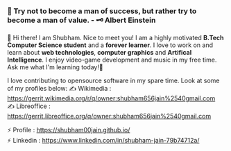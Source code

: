 ### 🌟 Try not to become a man of success, but rather try to become a man of value. - 🗝 Albert Einstein
👋 Hi there! I am Shubham. Nice to meet you! I am a highly motivated **B.Tech Computer Science student** and a **forever learner**. I love to work on and learn
about **web technologies**, **computer graphics** and **Artifical Intelligence**. I enjoy video-game development and music in my free time. Ask me what
I'm learning today!💬

I love contributing to opensource software in my spare time. Look at some of my profiles below:
✍️ Wikimedia : https://gerrit.wikimedia.org/r/q/owner:shubham656jain%2540gmail.com <br />
✍️ Libreoffice : https://gerrit.libreoffice.org/q/owner:shubham656jain%2540gmail.com

⚡ Profile : https://shubham00jain.github.io/ <br />
⚡ Linkedin : https://www.linkedin.com/in/shubham-jain-79b74712a/

<!--
**shubham00jain/shubham00jain** is a ✨ _special_ ✨ repository because its `README.md` (this file) appears on your GitHub profile.

Here are some ideas to get you started:

- 🔭 I’m currently working on ...
- 🌱 I’m currently learning ...
- 👯 I’m looking to collaborate on ...
- 🤔 I’m looking for help with ...
- 💬 Ask me about ...
- 📫 How to reach me: ...
- 😄 Pronouns: ...
- ⚡ Fun fact: ...
-->
